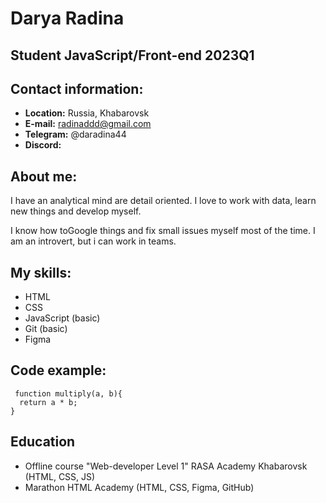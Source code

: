 # **Darya Radina**
## Student JavaScript/Front-end 2023Q1
## Contact information:
* **Location:** Russia, Khabarovsk
* **E-mail:** radinaddd@gmail.com
* **Telegram:** @daradina44
* **Discord:** 
## About me:
I have an analytical mind are detail oriented. I love to work with data, learn new things and develop myself. 

I know how toGoogle things and fix small issues myself most of the time. I am an introvert, but i can work in teams.
## My skills:
* HTML
* CSS
* JavaScript (basic)
* Git (basic)
* Figma
## Code example:
```
 function multiply(a, b){
  return a * b;
}
```
## Education
* Offline course "Web-developer Level 1" RASA Academy Khabarovsk (HTML, CSS, JS)
* Marathon HTML Academy (HTML, CSS, Figma, GitHub)
